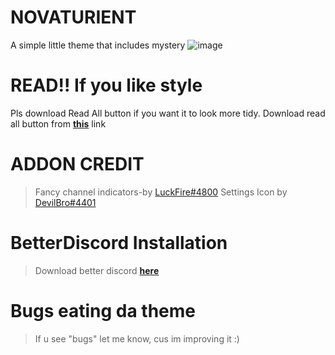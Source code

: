 # NOVATURIENT
A simple little theme that includes mystery
![image](https://user-images.githubusercontent.com/84565593/133039410-1b899061-e72c-46ea-92b4-68cfb837c947.png)
# READ!! If you like style
Pls download Read All button if you want it to look more tidy. Download read all button from [**this**](https://betterdiscord.app/plugin/ReadAllNotificationsButton) link
# ADDON CREDIT
>Fancy channel indicators-by [LuckFire#4800](https://github.com/LuckFire)
>Settings Icon by [DevilBro#4401](https://github.com/mwittrien)
# BetterDiscord Installation
>Download better discord [**here**](https://betterdiscord.app/)
# Bugs eating da theme
> If u see "bugs" let me know, cus im improving it :)
